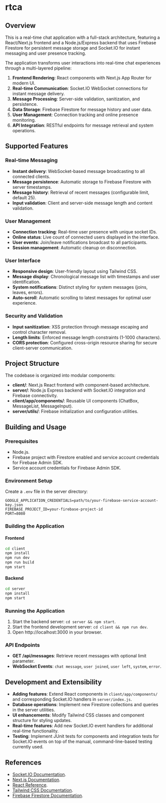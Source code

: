 # rtca

## Overview
This is a real-time chat application with a full-stack architecture, featuring a React/Next.js frontend and a Node.js/Express backend that uses Firebase Firestore for persistent message storage and Socket.IO for instant messaging and user presence tracking.

The application transforms user interactions into real-time chat experiences through a multi-layered pipeline:

1. **Frontend Rendering**: React components with Next.js App Router for modern UI.
2. **Real-time Communication**: Socket.IO WebSocket connections for instant message delivery.
3. **Message Processing**: Server-side validation, sanitization, and persistence.
4. **Data Storage**: Firebase Firestore for message history and user data.
5. **User Management**: Connection tracking and online presence monitoring.
6. **API Integration**: RESTful endpoints for message retrieval and system operations.

## Supported Features

### Real-time Messaging
- **Instant delivery**: WebSocket-based message broadcasting to all connected clients.
- **Message persistence**: Automatic storage to Firebase Firestore with server timestamps.
- **Message history**: Retrieval of recent messages (configurable limit, default 25).
- **Input validation**: Client and server-side message length and content validation.

### User Management
- **Connection tracking**: Real-time user presence with unique socket IDs.
- **Online status**: Live count of connected users displayed in the interface.
- **User events**: Join/leave notifications broadcast to all participants.
- **Session management**: Automatic cleanup on disconnection.

### User Interface
- **Responsive design**: User-friendly layout using Tailwind CSS.
- **Message display**: Chronological message list with timestamps and user identification.
- **System notifications**: Distinct styling for system messages (joins, leaves, errors).
- **Auto-scroll**: Automatic scrolling to latest messages for optimal user experience.

### Security and Validation
- **Input sanitization**: XSS protection through message escaping and control character removal.
- **Length limits**: Enforced message length constraints (1-1000 characters).
- **CORS protection**: Configured cross-origin resource sharing for secure client-server communication.

## Project Structure
The codebase is organized into modular components:
- **client/**: Next.js React frontend with component-based architecture.
- **server/**: Node.js Express backend with Socket.IO integration and Firebase connectivity.
- **client/app/components/**: Reusable UI components (ChatBox, MessageList, MessageInput).
- **server/utils/**: Firebase initialization and configuration utilities.

## Building and Usage

### Prerequisites
- Node.js.
- Firebase project with Firestore enabled and service account credentials for Firebase Admin SDK.
- Service account credentials for Firebase Admin SDK.

### Environment Setup
Create a `.env` file in the server directory:
```
GOOGLE_APPLICATION_CREDENTIALS=path/to/your-firebase-service-account-key.json
FIREBASE_PROJECT_ID=your-firebase-project-id
PORT=8080
```

### Building the Application

#### Frontend
```bash
cd client
npm install
npm run dev
npm run build
npm start
```

#### Backend
```bash
cd server
npm install
npm start
```

### Running the Application
1. Start the backend server: `cd server && npm start`.
2. Start the frontend development server: `cd client && npm run dev`.
3. Open http://localhost:3000 in your browser.

### API Endpoints
- **GET /api/messages**: Retrieve recent messages with optional limit parameter.
- **WebSocket Events**: `chat message`, `user joined`, `user left`, `system`, `error`.

## Development and Extensibility
- **Adding features**: Extend React components in `client/app/components/` and corresponding Socket.IO handlers in `server/index.js`.
- **Database operations**: Implement new Firestore collections and queries in the server utilities.
- **UI enhancements**: Modify Tailwind CSS classes and component structure for styling updates.
- **Real-time features**: Add new Socket.IO event handlers for additional real-time functionality.
- **Testing**: Implement JUnit tests for components and integration tests for Socket.IO events on top of the manual, command-line-based testing currently used.

## References
- [Socket.IO Documentation](https://socket.io).
- [Next.js Documentation](https://nextjs.org/docs).
- [React Reference](https://react.dev/reference/react).
- [Tailwind CSS Documentation](https://tailwindcss.com).
- [Firebase Firestore Documentation](https://firebase.google.com/docs/firestore).
